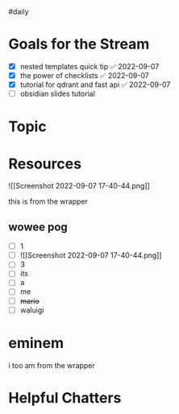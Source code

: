 #daily

# Goals for the Stream
- [x] nested templates quick tip ✅ 2022-09-07
- [x] the power of checklists ✅ 2022-09-07
- [x] tutorial for qdrant and fast api ✅ 2022-09-07
- [ ] obsidian slides tutorial
# Topic

# Resources


![[Screenshot 2022-09-07 17-40-44.png]]

this is from the wrapper

## wowee pog
- [ ] 1
- [ ] ![[Screenshot 2022-09-07 17-40-44.png]]
- [ ] 3
- [ ] its 
- [ ] a
- [ ] me
- [ ] ~~mario~~
- [ ] waluigi

# eminem

i too am from the wrapper
# Helpful Chatters